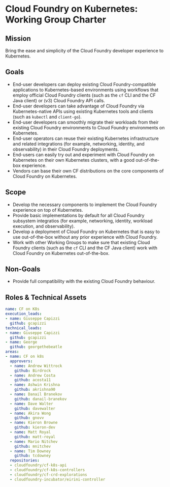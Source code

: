 # Cloud Foundry on Kubernetes: Working Group Charter

## Mission

Bring the ease and simplicity of the Cloud Foundry developer experience to Kubernetes.


## Goals

- End-user developers can deploy existing Cloud Foundry-compatible applications to Kubernetes-based environments using workflows that employ official Cloud Foundry clients (such as the `cf` CLI and the CF Java client) or (v3) Cloud Foundry API calls.
- End-user developers can take advantage of Cloud Foundry via Kubernetes-native APIs using existing Kubernetes tools and clients (such as `kubectl` and `client-go`).
- End-user developers can smoothly migrate their workloads from their existing Cloud Foundry environments to Cloud Foundry environments on Kubernetes.
- End-user operators can reuse their existing Kubernetes infrastructure and related integrations (for example, networking, identity, and observability) in their Cloud Foundry deployments.
- End-users can easily try out and experiment with Cloud Foundry on Kubernetes on their own Kubernetes clusters, with a good out-of-the-box experience.
- Vendors can base their own CF distributions on the core components of Cloud Foundry on Kubernetes.

## Scope

- Develop the necessary components to implement the Cloud Foundry experience on top of Kubernetes.
- Provide basic implementations by default for all Cloud Foundry subsystem integratios (for example, networking, identity, workload execution, and observability).
- Develop a deployment of Cloud Foundry on Kubernetes that is easy to use out-of-the-box without any prior experience with Cloud Foundry.
- Work with other Working Groups to make sure that existing Cloud Foundry clients (such as the `cf` CLI and the CF Java client) work with Cloud Foundry on Kubernetes out-of-the-box.

## Non-Goals

- Provide full compatibility with the existing Cloud Foundry behaviour.

## Roles & Technical Assets

```yaml
name: CF on K8s
execution_leads:
- name: Giuseppe Capizzi
  github: gcapizzi
technical_leads:
- name: Giuseppe Capizzi
  github: gcapizzi
- name: George
  github: georgethebeatle
areas:
- name: CF on k8s
  approvers:
  - name: Andrew Wittrock
    github: Birdrock
  - name: Andrew Costa
    github: acosta11
  - name: Ashwin Krishna
    github: akrishna90
  - name: Danail Branekov
    github: danail-branekov
  - name: Dave Walter
    github: davewalter
  - name: Akira Wong
    github: gnovv
  - name: Kieron Browne
    github: kieron-dev
  - name: Matt Royal
    github: matt-royal
  - name: Mario Nitchev
    github: mnitchev
  - name: Tim Downey
    github: tcdowney
  repositories:
  - cloudfoundry/cf-k8s-api
  - cloudfoundry/cf-k8s-controllers
  - cloudfoundry/cf-crd-explorations
  - cloudfoundry-incubator/eirini-controller
```
